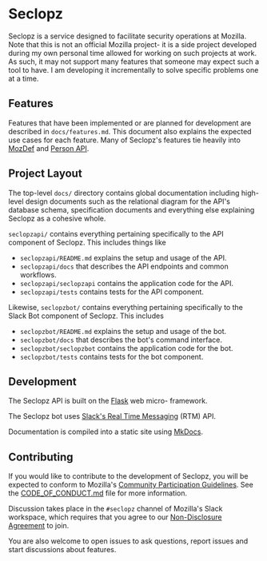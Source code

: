 # Seclopz

Seclopz is a service designed to facilitate security operations at Mozilla.
Note that this is not an official Mozilla project- it is a side project
developed during my own personal time allowed for working on such projects at
work.  As such, it may not support many features that someone may expect such a
tool to have.  I am developing it incrementally to solve specific problems one
at a time.

## Features

Features that have been implemented or are planned for development are
described in `docs/features.md`.  This document also explains the expected
use cases for each feature.  Many of Seclopz's features tie heavily into
[MozDef](https://github.com/mozilla/mozdef) and
[Person API](https://github.com/mozilla-iam/cis/blob/master/docs/PersonAPI.md).

## Project Layout

The top-level `docs/` directory contains global documentation including high-level
design documents such as the relational diagram for the API's database schema,
specification documents and everything else explaining Seclopz as a cohesive
whole.

`seclopzapi/` contains everything pertaining specifically to the API component
of Seclopz.  This includes things like
  * `seclopzapi/README.md` explains the setup and usage of the API.
  * `seclopzapi/docs` that describes the API endpoints and common workflows.
  * `seclopzapi/seclopzapi` contains the application code for the API.
  * `seclopzapi/tests` contains tests for the API component.

Likewise, `seclopzbot/` contains everything pertaining specifically to the
Slack Bot component of Seclopz.  This includes
  * `seclopzbot/README.md` explains the setup and usage of the bot.
  * `seclopzbot/docs` that describes the bot's command interface.
  * `seclopzbot/seclopzbot` contains the application code for the bot.
  * `seclopzbot/tests` contains tests for the bot component.

## Development

The Seclopz API is built on the [Flask](http://flask.pocoo.org/) web micro-
framework.

The Seclopz bot uses [Slack's Real Time Messaging](https://api.slack.com/rtm)
(RTM) API.

Documentation is compiled into a static site using
[MkDocs](https://www.mkdocs.org/).

## Contributing

If you would like to contribute to the development of Seclopz, you will be
expected to conform to Mozilla's [Community Participation Guidelines](
https://www.mozilla.org/en-US/about/governance/policies/participation/).
See the [CODE_OF_CONDUCT.md]() file for more information.

Discussion takes place in the `#seclopz` channel of Mozilla's Slack workspace,
which requires that you agree to our
[Non-Disclosure Agreement](https://wiki.mozilla.org/NDA) to join.

You are also welcome to open issues to ask questions, report issues and start
discussions about features.
